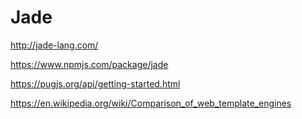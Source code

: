 # Jade
http://jade-lang.com/

https://www.npmjs.com/package/jade

https://pugjs.org/api/getting-started.html

https://en.wikipedia.org/wiki/Comparison_of_web_template_engines
